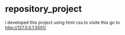 # repository_project
i developed this project using html css.to visite this go to http://127.0.0.1:5501/
